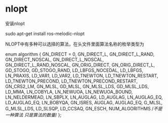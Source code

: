 # nlopt
安装nlopt

sudo apt-get install ros-melodic-nlopt


NLOPT中有多种可以选择的算法，在头文件里面算法名称的枚举类型为

enum algorithm {
     GN_DIRECT = 0,
     GN_DIRECT_L,
     GN_DIRECT_L_RAND,
     GN_DIRECT_NOSCAL,
     GN_DIRECT_L_NOSCAL,
     GN_DIRECT_L_RAND_NOSCAL,
     GN_ORIG_DIRECT,
     GN_ORIG_DIRECT_L,
     GD_STOGO,
     GD_STOGO_RAND,
     LD_LBFGS_NOCEDAL,
     LD_LBFGS,
     LN_PRAXIS,
     LD_VAR1,
     LD_VAR2,
     LD_TNEWTON,
     LD_TNEWTON_RESTART,
     LD_TNEWTON_PRECOND,
     LD_TNEWTON_PRECOND_RESTART,
     GN_CRS2_LM,
     GN_MLSL,
     GD_MLSL,
     GN_MLSL_LDS,
     GD_MLSL_LDS,
     LD_MMA,
     LN_COBYLA,
     LN_NEWUOA,
     LN_NEWUOA_BOUND,
     LN_NELDERMEAD,
     LN_SBPLX,
     LN_AUGLAG,
     LD_AUGLAG,
     LN_AUGLAG_EQ,
     LD_AUGLAG_EQ,
     LN_BOBYQA,
     GN_ISRES,
     AUGLAG,
     AUGLAG_EQ,
     G_MLSL,
     G_MLSL_LDS,
     LD_SLSQP,
     LD_CCSAQ,
     GN_ESCH,
     NUM_ALGORITHMS /*不是一种算法 只是算法的数量*/
  };
  
  
  
